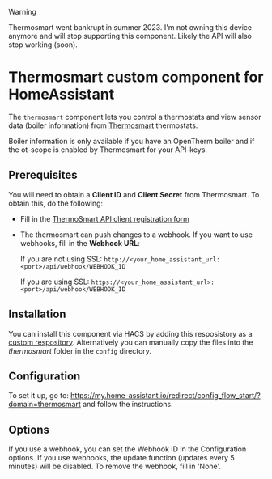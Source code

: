 > [!WARNING]  
> Thermosmart went bankrupt in summer 2023. I'm not owning this device anymore and will stop supporting this component. Likely the API will also stop working (soon).

# Thermosmart custom component for HomeAssistant
The `thermosmart` component lets you control a thermostats and view sensor data (boiler information) from [Thermosmart](https://www.thermosmart.com) thermostats. 

<p class='note'>
Boiler information is only available if you have an OpenTherm boiler and if the ot-scope is enabled by Thermosmart for your API-keys.
</p>

## Prerequisites
You will need to obtain a **Client ID** and **Client Secret** from Thermosmart. To obtain this, do the following:

- Fill in the [ThermoSmart API client registration form](https://docs.google.com/forms/d/e/1FAIpQLScraqXO-gfGMM7COfuMugwmgRlYYsTA292TjwuZctgahCilwQ/viewform?c=0&w=1)
- The thermosmart can push changes to a webhook. If you want to use webhooks, fill in the **Webhook URL**:
  
  If you are not using SSL:
  `http://<your_home_assistant_url:<port>/api/webhook/WEBHOOK_ID`

  If you are using SSL:
  `https://<your_home_assistant_url>:<port>/api/webhook/WEBHOOK_ID`
  
## Installation
You can install this component via HACS by adding this resposistory as a [custom respository](https://github.com/theneweinstein/thermosmart_component.git). Alternatively you can manually copy the files into the *thermosmart* folder in the `config` directory.
  
## Configuration
To set it up, go to: https://my.home-assistant.io/redirect/config_flow_start/?domain=thermosmart and follow the instructions.

## Options
If you use a webhook, you can set the Webhook ID in the Configuration options. If you use webhooks, the update function (updates every 5 minutes) will be disabled. To remove the webhook, fill in 'None'.

